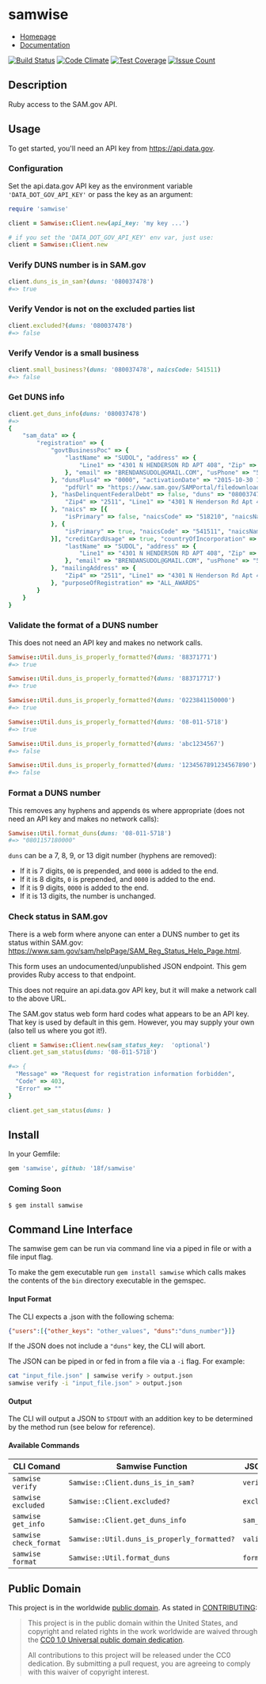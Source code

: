 # samwise

* [Homepage](https://rubygems.org/gems/samwise)
* [Documentation](http://rubydoc.info/gems/samwise/frames)

[![Build Status](https://travis-ci.org/18F/samwise.svg)](https://travis-ci.org/18F/samwise)
[![Code Climate](https://codeclimate.com/github/18F/samwise/badges/gpa.svg)](https://codeclimate.com/github/18F/samwise)
[![Test Coverage](https://codeclimate.com/github/18F/samwise/badges/coverage.svg)](https://codeclimate.com/github/18F/samwise/coverage)
[![Issue Count](https://codeclimate.com/github/18F/samwise/badges/issue_count.svg)](https://codeclimate.com/github/18F/samwise)

## Description

Ruby access to the SAM.gov API.

## Usage

To get started, you'll need an API key from https://api.data.gov.

### Configuration

Set the api.data.gov API key as the environment variable `'DATA_DOT_GOV_API_KEY'` or pass the key as an argument:

```ruby
require 'samwise'

client = Samwise::Client.new(api_key: 'my key ...')

# if you set the 'DATA_DOT_GOV_API_KEY' env var, just use:
client = Samwise::Client.new
```

### Verify DUNS number is in SAM.gov

```ruby
client.duns_is_in_sam?(duns: '080037478')
#=> true
```

### Verify Vendor is not on the excluded parties list

```ruby
client.excluded?(duns: '080037478')
#=> false
```

### Verify Vendor is a small business

```ruby
client.small_business?(duns: '080037478', naicsCode: 541511)
#=> false
```

### Get DUNS info

```ruby
client.get_duns_info(duns: '080037478')
#=>
{
    "sam_data" => {
        "registration" => {
            "govtBusinessPoc" => {
                "lastName" => "SUDOL", "address" => {
                    "Line1" => "4301 N HENDERSON RD APT 408", "Zip" => "22203", "Country" => "USA", "City" => "Arlington", "stateorProvince" => "VA"
                }, "email" => "BRENDANSUDOL@GMAIL.COM", "usPhone" => "5404218332", "firstName" => "BRENDAN"
            }, "dunsPlus4" => "0000", "activationDate" => "2015-10-30 11:42:30.0", "fiscalYearEndCloseDate" => "12/31", "businessTypes" => ["VW", "2X", "27"], "registrationDate" => "2015-10-28 00:00:00.0", "certificationsURL" => {
                "pdfUrl" => "https://www.sam.gov/SAMPortal/filedownload?reportType=1&orgId=%2BFCe4Gq91w3LPzmIapO9KekwldCbu7D2ee%2FlxnUkqFvrQwe3OD%2FJSpI%2FuXW0rrpz&pitId=clfEJcL40D6baXhmKE8hVFZPHUDQegjQvNgn4YGfaL%2Fzh6O%2B%2FUJYaSJJ0dKFPFhm&requestId=Xzq5jdsGDkiXPF4"
            }, "hasDelinquentFederalDebt" => false, "duns" => "080037478", "cage" => "7H1Y7", "hasKnownExclusion" => false, "publicDisplay" => true, "expirationDate" => "2016-10-27 10:53:02.0", "status" => "ACTIVE", "corporateStructureCode" => "2J", "stateOfIncorporation" => "VA", "corporateStructureName" => "Sole Proprietorship", "legalBusinessName" => "Sudol, Brendan", "congressionalDistrict" => "VA 08", "businessStartDate" => "2015-10-28", "statusMessage" => "Active", "lastUpdateDate" => "2015-11-02 17:36:23.0", "submissionDate" => "2015-10-28 10:53:02.0", "samAddress" => {
                "Zip4" => "2511", "Line1" => "4301 N Henderson Rd Apt 408", "Zip" => "22203", "Country" => "USA", "City" => "Arlington", "stateorProvince" => "VA"
            }, "naics" => [{
                "isPrimary" => false, "naicsCode" => "518210", "naicsName" => "DATA PROCESSING, HOSTING, AND RELATED SERVICES"
            }, {
                "isPrimary" => true, "naicsCode" => "541511", "naicsName" => "CUSTOM COMPUTER PROGRAMMING SERVICES"
            }], "creditCardUsage" => true, "countryOfIncorporation" => "USA", "electronicBusinessPoc" => {
                "lastName" => "SUDOL", "address" => {
                    "Line1" => "4301 N HENDERSON RD APT 408", "Zip" => "22203", "Country" => "USA", "City" => "Arlington", "stateorProvince" => "VA"
                }, "email" => "BRENDANSUDOL@GMAIL.COM", "usPhone" => "5404218332", "firstName" => "BRENDAN"
            }, "mailingAddress" => {
                "Zip4" => "2511", "Line1" => "4301 N Henderson Rd Apt 408", "Zip" => "22203", "Country" => "USA", "City" => "Arlington", "stateorProvince" => "VA"
            }, "purposeOfRegistration" => "ALL_AWARDS"
        }
    }
}
```

### Validate the format of a DUNS number

This does not need an API key and makes no network calls.

```ruby
Samwise::Util.duns_is_properly_formatted?(duns: '88371771')
#=> true

Samwise::Util.duns_is_properly_formatted?(duns: '883717717')
#=> true

Samwise::Util.duns_is_properly_formatted?(duns: '0223841150000')
#=> true

Samwise::Util.duns_is_properly_formatted?(duns: '08-011-5718')
#=> true

Samwise::Util.duns_is_properly_formatted?(duns: 'abc1234567')
#=> false

Samwise::Util.duns_is_properly_formatted?(duns: '1234567891234567890')
#=> false
```

### Format a DUNS number

This removes any hyphens and appends `0`s where appropriate (does not need an API key and makes no network calls):

```ruby
Samwise::Util.format_duns(duns: '08-011-5718')
#=> "0801157180000"
```

`duns` can be a 7, 8, 9, or 13 digit number (hyphens are removed):

- If it is 7 digits, `00` is prepended, and `0000` is added to the end.
- If it is 8 digits, `0` is prepended, and `0000` is added to the end.
- If it is 9 digits, `0000` is added to the end.
- If it is 13 digits, the number is unchanged.

### Check status in SAM.gov

There is a web form where anyone can enter a DUNS number to get its status within SAM.gov: https://www.sam.gov/sam/helpPage/SAM_Reg_Status_Help_Page.html.

This form uses an undocumented/unpublished JSON endpoint. This gem provides Ruby access to that endpoint.

This does not require an api.data.gov API key, but it will make a network call to the above URL.

The SAM.gov status web form hard codes what appears to be an API key. That key is used by default in this gem. However, you may supply your own (also tell us where you got it!).

```ruby
client = Samwise::Client.new(sam_status_key:  'optional')
client.get_sam_status(duns: '08-011-5718')

#=> {
  "Message" => "Request for registration information forbidden",
  "Code" => 403,
  "Error" => ""
}

client.get_sam_status(duns: )
```

## Install

In your Gemfile:

```ruby
gem 'samwise', github: '18f/samwise'
```

### Coming Soon

```
$ gem install samwise
```

## Command Line Interface
The samwise gem can be run via command line via a piped in file or with a file input flag.

To make the gem executable run `gem install samwise` which calls makes the contents of the `bin` directory executable in the gemspec.

#### Input Format
The CLI expects a .json with the following schema:

```json
{"users":[{"other_keys": "other_values", "duns":"duns_number"}]}
```

If the JSON does not include a `"duns"` key, the CLI will abort.

The JSON can be piped in or fed in from a file via a `-i` flag. For example:
```bash
cat "input_file.json" | samwise verify > output.json
samwise verify -i "input_file.json" > output.json
```

#### Output
The CLI will output a JSON to `STDOUT` with an addition key to be determined by the method run (see below for reference).

#### Available Commands
| CLI Comand         | Samwise Function                  | JSON OutKey |
|--------------------|-----------------------------------|-------------|
| `samwise verify`   | `Samwise::Client.duns_is_in_sam?` | `verified`  |
| `samwise excluded` | `Samwise::Client.excluded?`    | `excluded`  |
| `samwise get_info` | `Samwise::Client.get_duns_info`   | `sam_data`  |
| `samwise check_format` | `Samwise::Util.duns_is_properly_formatted?`   | `valid_format`  |
| `samwise format` | `Samwise::Util.format_duns`   | `formatted_duns`  |

## Public Domain

This project is in the worldwide [public domain](LICENSE.md). As stated in [CONTRIBUTING](CONTRIBUTING.md):

> This project is in the public domain within the United States, and copyright and related rights in the work worldwide are waived through the [CC0 1.0 Universal public domain dedication](https://creativecommons.org/publicdomain/zero/1.0/).
>
> All contributions to this project will be released under the CC0 dedication. By submitting a pull request, you are agreeing to comply with this waiver of copyright interest.
